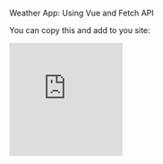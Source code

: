 Weather App: Using Vue and Fetch API

You can copy this and add to you site:

<iframe src="https://armandupe.github.io/wheather-app-vue/" frameborder="0" width="202" height="202"></iframe>    
